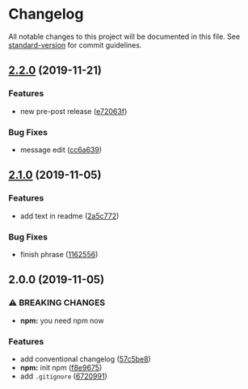 # Changelog

All notable changes to this project will be documented in this file. See [standard-version](https://github.com/conventional-changelog/standard-version) for commit guidelines.

## [2.2.0](https://github.com/rap2hpoutre/poc-conventional-changelog/compare/v2.1.0...v2.2.0) (2019-11-21)


### Features

* new pre-post release ([e72063f](https://github.com/rap2hpoutre/poc-conventional-changelog/commit/e72063fa639273d82274c64de474c42017bad687))


### Bug Fixes

* message edit ([cc6a639](https://github.com/rap2hpoutre/poc-conventional-changelog/commit/cc6a639ba6f96ad538dc20399a04e107be5630c9))

## [2.1.0](https://github.com/rap2hpoutre/poc-conventional-changelog/compare/v2.0.0...v2.1.0) (2019-11-05)


### Features

* add text in readme ([2a5c772](https://github.com/rap2hpoutre/poc-conventional-changelog/commit/2a5c772a837a3d639f7877860db9b66ce842807b))


### Bug Fixes

* finish phrase ([1162556](https://github.com/rap2hpoutre/poc-conventional-changelog/commit/1162556501f0f0bdd8dbfb5f3de117ae8f6cde20))

## 2.0.0 (2019-11-05)


### ⚠ BREAKING CHANGES

* **npm:** you need npm now

### Features

* add conventional changelog ([57c5be8](https://github.com/rap2hpoutre/poc-conventional-changelog/commit/57c5be8aa98aeb9d4d74961811e74f467f7d7939))
* **npm:** init npm ([f8e9675](https://github.com/rap2hpoutre/poc-conventional-changelog/commit/f8e96755a1c92d17d5bab5b8fb2c14c85716076f))
* add `.gitignore` ([6720991](https://github.com/rap2hpoutre/poc-conventional-changelog/commit/67209919686533b480919c9d3c713ab95aef1b4a))
